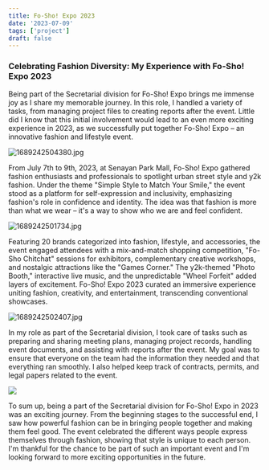 ```yaml
---
title: Fo-Sho! Expo 2023
date: '2023-07-09'
tags: ['project']
draft: false
---
```


### **Celebrating Fashion Diversity: My Experience with Fo-Sho! Expo 2023**

Being part of the Secretarial division for Fo-Sho! Expo brings me immense joy as I share my memorable journey. In this role, I handled a variety of tasks, from managing project files to creating reports after the event. Little did I know that this initial involvement would lead to an even more exciting experience in 2023, as we successfully put together Fo-Sho! Expo – an innovative fashion and lifestyle event.

![1689242504380.jpg](https://i.postimg.cc/g0fKkFmG/1689242504380.jpg)

From July 7th to 9th, 2023, at Senayan Park Mall, Fo-Sho! Expo gathered fashion enthusiasts and professionals to spotlight urban street style and y2k fashion. Under the theme "Simple Style to Match Your Smile," the event stood as a platform for self-expression and inclusivity, emphasizing fashion's role in confidence and identity. The idea was that fashion is more than what we wear – it's a way to show who we are and feel confident.

![1689242501734.jpg](https://i.postimg.cc/QMBb3xL6/1689242501734.jpg)

Featuring 20 brands categorized into fashion, lifestyle, and accessories, the event engaged attendees with a mix-and-match shopping competition, "Fo-Sho Chitchat" sessions for exhibitors, complementary creative workshops, and nostalgic attractions like the "Games Corner." The y2k-themed "Photo Booth," interactive live music, and the unpredictable "Wheel Forfeit" added layers of excitement. Fo-Sho! Expo 2023 curated an immersive experience uniting fashion, creativity, and entertainment, transcending conventional showcases.

![1689242502407.jpg](https://i.postimg.cc/g2tDQL7X/1689242502407.jpg)

In my role as part of the Secretarial division, I took care of tasks such as preparing and sharing meeting plans, managing project records, handling event documents, and assisting with reports after the event. My goal was to ensure that everyone on the team had the information they needed and that everything ran smoothly. I also helped keep track of contracts, permits, and legal papers related to the event.

![](https://i.postimg.cc/t44kBNBG/WhatsApp_Image_2023-08-12_at_22.57.19.jpg)

To sum up, being a part of the Secretarial division for Fo-Sho! Expo in 2023 was an exciting journey. From the beginning stages to the successful end, I saw how powerful fashion can be in bringing people together and making them feel good. The event celebrated the different ways people express themselves through fashion, showing that style is unique to each person. I'm thankful for the chance to be part of such an important event and I'm looking forward to more exciting opportunities in the future.
